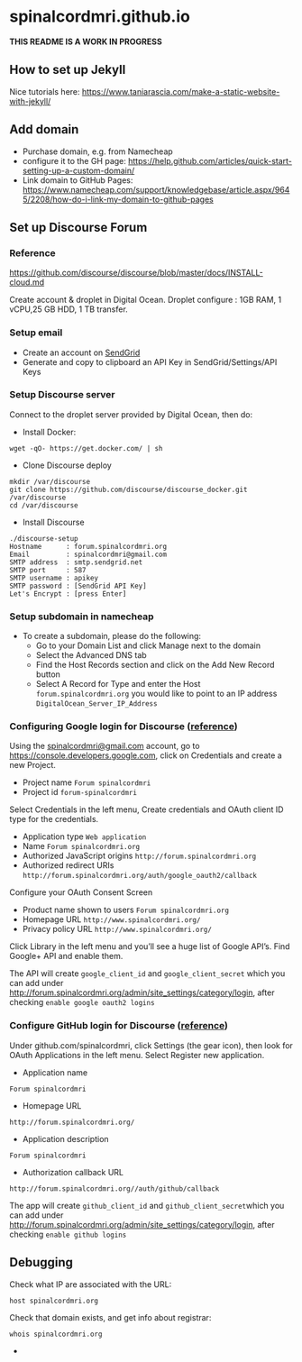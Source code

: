 # spinalcordmri.github.io

**THIS README IS A WORK IN PROGRESS**

## How to set up Jekyll

Nice tutorials here:
https://www.taniarascia.com/make-a-static-website-with-jekyll/

## Add domain
- Purchase domain, e.g. from Namecheap
- configure it to the GH page: https://help.github.com/articles/quick-start-setting-up-a-custom-domain/
- Link domain to GitHub Pages:  https://www.namecheap.com/support/knowledgebase/article.aspx/9645/2208/how-do-i-link-my-domain-to-github-pages

## Set up Discourse Forum

### Reference
https://github.com/discourse/discourse/blob/master/docs/INSTALL-cloud.md

Create account & droplet in Digital Ocean. Droplet configure : 1GB RAM, 1 vCPU,25 GB HDD,	1 TB transfer.

### Setup email
  - Create an account on [SendGrid](https://sendgrid.com/)
  - Generate and copy to clipboard an API Key in SendGrid/Settings/API Keys

### Setup Discourse server
Connect to the droplet server provided by Digital Ocean, then do:
  * Install Docker:
~~~
wget -qO- https://get.docker.com/ | sh
~~~
- Clone Discourse deploy
~~~
mkdir /var/discourse
git clone https://github.com/discourse/discourse_docker.git /var/discourse
cd /var/discourse
~~~
- Install Discourse
~~~
./discourse-setup
Hostname      : forum.spinalcordmri.org
Email         : spinalcordmri@gmail.com
SMTP address  : smtp.sendgrid.net
SMTP port     : 587
SMTP username : apikey
SMTP password : [SendGrid API Key]
Let's Encrypt : [press Enter]
~~~
### Setup subdomain in namecheap
  - To create a subdomain, please do the following:
    - Go to your Domain List and click Manage next to the domain
    - Select the Advanced DNS tab
    - Find the Host Records section and click on the Add New Record button
    - Select A Record for Type and enter the Host `forum.spinalcordmri.org`  you would like to point to an IP address `DigitalOcean_Server_IP_Address`

### Configuring Google login for Discourse ([reference](https://meta.discourse.org/t/configuring-google-login-for-discourse/15858))

Using the spinalcordmri@gmail.com account, go to https://console.developers.google.com, click on Credentials and create a new Project.
- Project name `Forum spinalcordmri`
- Project id `forum-spinalcordmri`

Select Credentials in the left menu, Create credentials and OAuth client ID type for the credentials.
- Application type `Web application`
- Name `Forum spinalcordmri.org`
- Authorized JavaScript origins `http://forum.spinalcordmri.org`
- Authorized redirect URIs `http://forum.spinalcordmri.org/auth/google_oauth2/callback`

Configure your OAuth Consent Screen
  - Product name shown to users `Forum spinalcordmri.org`
  - Homepage URL `http://www.spinalcordmri.org/`
  - Privacy policy URL `http://www.spinalcordmri.org/`

Click Library in the left menu and you’ll see a huge list of Google API’s. Find Google+ API and enable them.

The API will create `google_client_id` and `google_client_secret` which you can add under http://forum.spinalcordmri.org/admin/site_settings/category/login, after checking `enable google oauth2 logins`
### Configure GitHub login for Discourse ([reference](https://meta.discourse.org/t/configuring-github-login-for-discourse/13745))

Under github.com/spinalcordmri, click Settings (the gear icon), then look for OAuth Applications in the left menu. Select Register new application.
  - Application name
  ~~~
  Forum spinalcordmri
  ~~~
  - Homepage URL
  ~~~
  http://forum.spinalcordmri.org/
  ~~~
  - Application description
  ~~~
  Forum spinalcordmri
  ~~~
  - Authorization callback URL
  ~~~
  http://forum.spinalcordmri.org//auth/github/callback
  ~~~
The app will create `github_client_id` and `github_client_secret`which you can add under http://forum.spinalcordmri.org/admin/site_settings/category/login, after checking `enable github logins`

## Debugging

Check what IP are associated with the URL:
~~~
host spinalcordmri.org
~~~
Check that domain exists, and get info about registrar:
~~~
whois spinalcordmri.org
~~~


-

